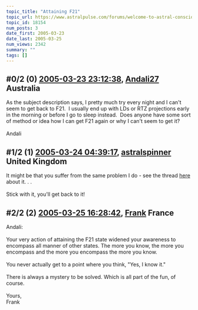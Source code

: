 ```yaml
---
topic_title: "Attaining F21"
topic_url: https://www.astralpulse.com/forums/welcome-to-astral-consciousness!/attaining-f21
topic_id: 18154
num_posts: 3
date_first: 2005-03-23
date_last: 2005-03-25
num_views: 2342
summary: ""
tags: []
---
```


## \#0/2 (0) [2005-03-23 23:12:38](https://www.astralpulse.com/forums/index.php?msg=157327), [Andali27](https://www.astralpulse.com/forums/profile/?u=6413) Australia ##
<section>
As the subject description says, I pretty much try every night and I can't seem to get back to F21.  I usually end up with LDs or RTZ projections early in the morning or before I go to sleep instead.  Does anyone have some sort of method or idea how I can get F21 again or why I can't seem to get it?
<br>
<br>
Andali
</section>

## \#1/2 (1) [2005-03-24 04:39:17](https://www.astralpulse.com/forums/index.php?msg=157355), [astralspinner](https://www.astralpulse.com/forums/profile/?u=888) United Kingdom ##
<section>
It might be that you suffer from the same problem I do - see the thread
<a class="bbc_link" href="http://www.astralpulse.com/forums/viewtopic.php?t=18109" rel="noopener" target="_blank">
 here
</a>
about it. . .
<br>
<br>
Stick with it, you'll get back to it!
</section>

## \#2/2 (2) [2005-03-25 16:28:42](https://www.astralpulse.com/forums/index.php?msg=157578), [Frank](https://www.astralpulse.com/forums/profile/?u=359) France ##
<section>
Andali:
<br>
<br>
Your very action of attaining the F21 state widened your awareness to encompass all manner of other states. The more you know, the more you encompass and the more you encompass the more you know.
<br>
<br>
You never actually get to a point where you think, "Yes, I know it."
<br>
<br>
There is always a mystery to be solved. Which is all part of the fun, of course.
<br>
<br>
Yours,
<br>
Frank
</section>